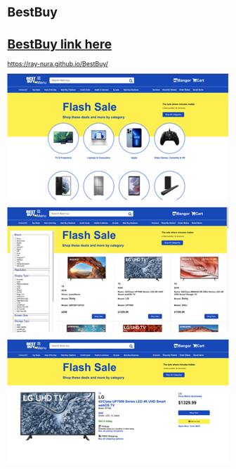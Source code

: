 # BestBuy

# [BestBuy link here](https://ray-nura.github.io/BestBuy/)

https://ray-nura.github.io/BestBuy/

![BestBuy](https://github.com/ray-nura/BestBuy/blob/main/img/mainPage.png)

![Filter](https://github.com/ray-nura/BestBuy/blob/main/img/search.png)

![One Product](https://github.com/ray-nura/BestBuy/blob/main/img/oneProduct.png)
